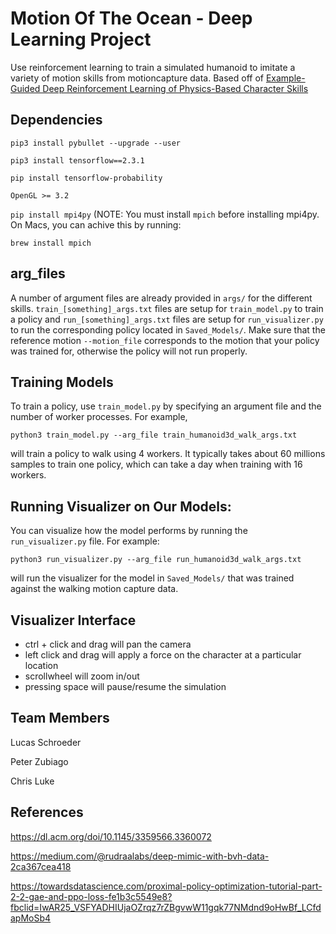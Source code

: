 # Motion Of The Ocean - Deep Learning Project 

Use reinforcement learning to train a simulated humanoid to imitate a variety of motion skills from motioncapture data. Based off of [Example-Guided Deep Reinforcement Learning of Physics-Based Character Skills](https://xbpeng.github.io/projects/DeepMimic/index.html)


## Dependencies
``pip3 install pybullet --upgrade --user``

``pip3 install tensorflow==2.3.1``

``pip install tensorflow-probability``

``OpenGL >= 3.2``

``pip install mpi4py`` (NOTE: You must install ``mpich`` before installing mpi4py. On Macs, you can achive this by running: 
```
brew install mpich
```

## arg_files
A number of argument files are already provided in `args/` for the different skills. 
`train_[something]_args.txt` files are setup for `train_model.py` to train a policy and 
`run_[something]_args.txt` files are setup for `run_visualizer.py` to run the corresponding 
policy located in `Saved_Models/`. Make sure that the reference motion `--motion_file` 
corresponds to the motion that your policy was trained for, otherwise the policy will not run properly.

## Training Models
To train a policy, use `train_model.py` by specifying an argument file and the number of worker processes.
For example,
```
python3 train_model.py --arg_file train_humanoid3d_walk_args.txt
```
will train a policy to walk using 4 workers. It typically takes about 60 millions samples 
to train one policy, which can take a day when training with 16 workers. 

## Running Visualizer on Our Models:
You can visualize how the model performs by running the `run_visualizer.py` file.
For example:

``` 
python3 run_visualizer.py --arg_file run_humanoid3d_walk_args.txt
```
will run the visualizer for the model in `Saved_Models/` that was trained against the walking motion capture data.


## Visualizer Interface 
- ctrl + click and drag will pan the camera
- left click and drag will apply a force on the character at a particular location
- scrollwheel will zoom in/out
- pressing space will pause/resume the simulation

## Team Members
Lucas Schroeder

Peter Zubiago 

Chris Luke

## References 
https://dl.acm.org/doi/10.1145/3359566.3360072 

https://medium.com/@rudraalabs/deep-mimic-with-bvh-data-2ca367cea418

https://towardsdatascience.com/proximal-policy-optimization-tutorial-part-2-2-gae-and-ppo-loss-fe1b3c5549e8?fbclid=IwAR25_VSFYADHIUjaOZrqz7rZBgvwW11gqk77NMdnd9oHwBf_LCfdapMoSb4

